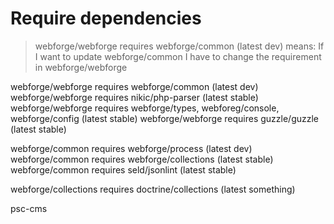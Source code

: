 # Require dependencies

> webforge/webforge requires webforge/common (latest dev) 
means: If I want to update webforge/common I have to change the requirement in webforge/webforge

webforge/webforge requires webforge/common (latest dev) 
webforge/webforge requires nikic/php-parser (latest stable)
webforge/webforge requires webforge/types, webforeg/console, webforge/config (latest stable)
webforge/webforge requires guzzle/guzzle (latest stable)

webforge/common requires webforge/process (latest dev)
webforge/common requires webforge/collections (latest stable)
webforge/common requires seld/jsonlint (latest stable)

webforge/collections requires doctrine/collections (latest something)


psc-cms